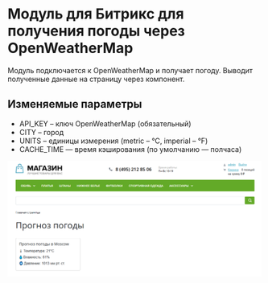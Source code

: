 # Модуль для Битрикс для получения погоды через OpenWeatherMap

Модуль подключается к OpenWeatherMap и получает погоду. Выводит полученные данные на страницу через компонент.

## Изменяемые параметры
- API_KEY – ключ OpenWeatherMap (обязательный)
- CITY – город
- UNITS – единицы измерения (metric – °C, imperial – °F)
- CACHE_TIME — время кэширования (по умолчанию — полчаса)

![alt text](./git-images/firefox_d2a4UphELV.png?raw=true)